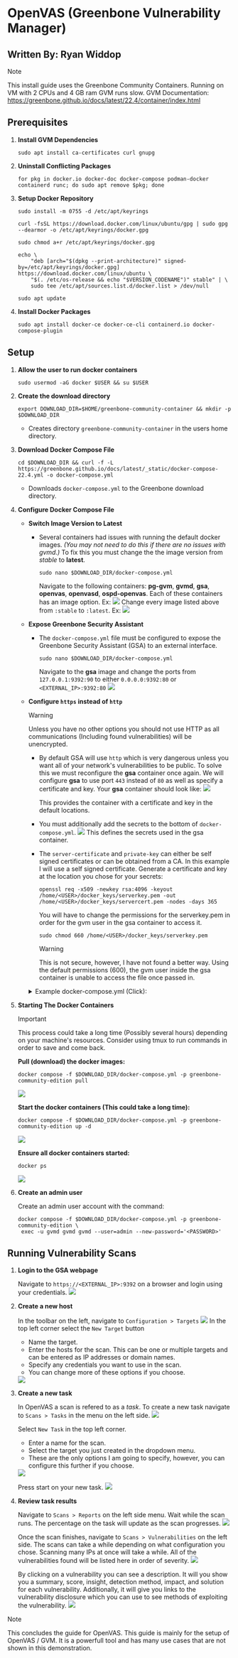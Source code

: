 # OpenVAS (Greenbone Vulnerability Manager)

Written By: Ryan Widdop
---
> [!NOTE]
> This install guide uses the Greenbone Community Containers. Running on VM with 2 CPUs and 4 GB ram GVM runs slow. GVM Documentation: https://greenbone.github.io/docs/latest/22.4/container/index.html

## Prerequisites
1. **Install GVM Dependencies**
	```
	sudo apt install ca-certificates curl gnupg
	```
	
2. **Uninstall Conflicting Packages**
	```
	for pkg in docker.io docker-doc docker-compose podman-docker containerd runc; do sudo apt remove $pkg; done
	```

3. **Setup Docker Repository**
	```
	sudo install -m 0755 -d /etc/apt/keyrings
	```
	```
	curl -fsSL https://download.docker.com/linux/ubuntu/gpg | sudo gpg --dearmor -o /etc/apt/keyrings/docker.gpg
	```
	```
	sudo chmod a+r /etc/apt/keyrings/docker.gpg
	```
	```
	echo \
	    "deb [arch="$(dpkg --print-architecture)" signed-by=/etc/apt/keyrings/docker.gpg] https://download.docker.com/linux/ubuntu \
		"$(. /etc/os-release && echo "$VERSION_CODENAME")" stable" | \
		sudo tee /etc/apt/sources.list.d/docker.list > /dev/null
	```
	```
	sudo apt update
	```
4. **Install Docker Packages**
    ```
    sudo apt install docker-ce docker-ce-cli containerd.io docker-compose-plugin
    ```

## Setup
1. **Allow the user to run docker containers**
	```
	sudo usermod -aG docker $USER && su $USER
	```
2. **Create the download directory**
	```
	export DOWNLOAD_DIR=$HOME/greenbone-community-container && mkdir -p $DOWNLOAD_DIR
	```
    - Creates directory `greenbone-community-container` in the users home directory.

3. **Download Docker Compose File**
	```
	cd $DOWNLOAD_DIR && curl -f -L https://greenbone.github.io/docs/latest/_static/docker-compose-22.4.yml -o docker-compose.yml
	```
    - Downloads `docker-compose.yml` to the Greenbone download directory.

4. **Configure Docker Compose File**
	- **Switch Image Version to Latest**
		- Several containers had issues with running the default docker images. *(You may not need to do this if there are no issues with gvmd.)* To fix this you must change the the image version from *stable* to **latest**.
			```
			sudo nano $DOWNLOAD_DIR/docker-compose.yml
			```
			Navigate to the following containers: **pg-gvm**, **gvmd**, **gsa**, **openvas**, **openvasd**, **ospd-openvas**.
			Each of these containers has an image option. Ex:
			<img  src="Images/ContainerStable.png">
			Change every image listed above from `:stable` to `:latest`. Ex:
			<img  src="Images/ContainerLatest.png">
			
	- **Expose Greenbone Security Assistant**
		- The `docker-compose.yml` file must be configured to expose the Greenbone Security Assistant (GSA) to an external interface. 
			```
			sudo nano $DOWNLOAD_DIR/docker-compose.yml
			```
			Navigate to the **gsa** image and change the ports from `127.0.0.1:9392:90` to either `0.0.0.0:9392:80` or `<EXTERNAL_IP>:9392:80`
			<img  src="Images/gsaHTTPS.png">
	- **Configure `https` instead of `http`**
        >[!WARNING]
        > Unless you have no other options you should not use HTTP as all communications (Including found vulnerabilities) will be unencrypted.

		- By default GSA will use `http` which is very dangerous unless you  want all of your network's vulnerabilities to be public.
			To solve this we must reconfigure the **gsa** container once again.
			We will configure **gsa** to use port `443` instead of `80` as well as specify a certificate and key.
			Your **gsa** container should look like:
            <img  src="Images/gsaSecrets.png">
			
			This provides the container with a certificate and key in the default locations.
			
		- You must additionally add the secrets to the bottom of `docker-compose.yml`.
			<img  src="Images/Secrets.png">
			This defines the secrets used in the gsa container.
			
		- The `server-certificate` and `private-key` can either be self signed certificates or can be obtained from a CA.
			In this example I will use a self signed certificate. Generate a certificate and key at the location you chose for your secrets:
			```
			openssl req -x509 -newkey rsa:4096 -keyout /home/<USER>/docker_keys/serverkey.pem -out /home/<USER>/docker_keys/servercert.pem -nodes -days 365
			```
            You will have to change the permissions for the serverkey.pem in order for the gvm user in the gsa container to access it.
            ```
            sudo chmod 660 /home/<USER>/docker_keys/serverkey.pem
            ```
            > [!WARNING]
            > This is not secure, however, I have not found a better way. Using the default permissions (600), the gvm user inside the gsa container is unable to access the file once passed in.
            

        <details>
        <summary>Example docker-compose.yml (Click):</summary>

            services:
                vulnerability-tests:
                image: registry.community.greenbone.net/community/vulnerability-tests
                environment:
                    STORAGE_PATH: /var/lib/openvas/22.04/vt-data/nasl
                volumes:
                    - vt_data_vol:/mnt

                notus-data:
                image: registry.community.greenbone.net/community/notus-data
                volumes:
                    - notus_data_vol:/mnt

                scap-data:
                image: registry.community.greenbone.net/community/scap-data
                volumes:
                    - scap_data_vol:/mnt

                cert-bund-data:
                image: registry.community.greenbone.net/community/cert-bund-data
                volumes:
                    - cert_data_vol:/mnt

                dfn-cert-data:
                image: registry.community.greenbone.net/community/dfn-cert-data
                volumes:
                    - cert_data_vol:/mnt
                depends_on:
                    - cert-bund-data

                data-objects:
                image: registry.community.greenbone.net/community/data-objects
                volumes:
                    - data_objects_vol:/mnt

                report-formats:
                image: registry.community.greenbone.net/community/report-formats
                volumes:
                    - data_objects_vol:/mnt
                depends_on:
                    - data-objects

                gpg-data:
                image: registry.community.greenbone.net/community/gpg-data
                volumes:
                    - gpg_data_vol:/mnt

                redis-server:
                image: registry.community.greenbone.net/community/redis-server
                restart: on-failure
                volumes:
                    - redis_socket_vol:/run/redis/

                pg-gvm:
                image: registry.community.greenbone.net/community/pg-gvm:latest
                restart: on-failure
                volumes:
                    - psql_data_vol:/var/lib/postgresql
                    - psql_socket_vol:/var/run/postgresql

                gvmd:
                image: registry.community.greenbone.net/community/gvmd:latest
                restart: on-failure
                volumes:
                    - gvmd_data_vol:/var/lib/gvm
                    - scap_data_vol:/var/lib/gvm/scap-data/
                    - cert_data_vol:/var/lib/gvm/cert-data
                    - data_objects_vol:/var/lib/gvm/data-objects/gvmd
                    - vt_data_vol:/var/lib/openvas/plugins
                    - psql_data_vol:/var/lib/postgresql
                    - gvmd_socket_vol:/run/gvmd
                    - ospd_openvas_socket_vol:/run/ospd
                    - psql_socket_vol:/var/run/postgresql
                depends_on:
                    pg-gvm:
                    condition: service_started
                    scap-data:
                    condition: service_completed_successfully
                    cert-bund-data:
                    condition: service_completed_successfully
                    dfn-cert-data:
                    condition: service_completed_successfully
                    data-objects:
                    condition: service_completed_successfully
                    report-formats:
                    condition: service_completed_successfully

                gsa:
                image: registry.community.greenbone.net/community/gsa:latest
                restart: on-failure
                ports:
                    - 0.0.0.0:9392:443
                volumes:
                    - gvmd_socket_vol:/run/gvmd
                secrets:
                    - source: server-certificate
                      target: /var/lib/gvm/CA/servercert.pem
                    - source: private-key
                      target: /var/lib/gvm/private/CA/serverkey.pem
                depends_on:
                    - gvmd
                # Sets log level of openvas to the set LOG_LEVEL within the env
                # and changes log output to /var/log/openvas instead /var/log/gvm
                # to reduce likelyhood of unwanted log interferences
                configure-openvas:
                image: registry.community.greenbone.net/community/openvas-scanner:stable
                volumes:
                    - openvas_data_vol:/mnt
                    - openvas_log_data_vol:/var/log/openvas
                command:
                    - /bin/sh
                    - -c
                    - |
                    printf "table_driven_lsc = yes\nopenvasd_server = http://openvasd:80\n" > /mnt/openvas.conf
                    sed "s/127/128/" /etc/openvas/openvas_log.conf | sed 's/gvm/openvas/' > /mnt/openvas_log.conf
                    chmod 644 /mnt/openvas.conf
                    chmod 644 /mnt/openvas_log.conf
                    touch /var/log/openvas/openvas.log
                    chmod 666 /var/log/openvas/openvas.log

                # shows logs of openvas
                openvas:
                image: registry.community.greenbone.net/community/openvas-scanner:latest
                restart: on-failure
                volumes:
                    - openvas_data_vol:/etc/openvas
                    - openvas_log_data_vol:/var/log/openvas
                command:
                    - /bin/sh
                    - -c
                    - |
                    cat /etc/openvas/openvas.conf
                    tail -f /var/log/openvas/openvas.log
                depends_on:
                    configure-openvas:
                    condition: service_completed_successfully

                openvasd:
                image: registry.community.greenbone.net/community/openvas-scanner:latest
                restart: on-failure
                environment:
                    # `service_notus` is set to disable everything but notus,
                    # if you want to utilize openvasd directly removed `OPENVASD_MODE`
                    OPENVASD_MODE: service_notus
                    GNUPGHOME: /etc/openvas/gnupg
                    LISTENING: 0.0.0.0:80
                volumes:
                    - openvas_data_vol:/etc/openvas
                    - openvas_log_data_vol:/var/log/openvas
                    - gpg_data_vol:/etc/openvas/gnupg
                    - notus_data_vol:/var/lib/notus
                # enable port forwarding when you want to use the http api from your host machine
                # ports:
                #   - 127.0.0.1:3000:80
                depends_on:
                    vulnerability-tests:
                    condition: service_completed_successfully
                    configure-openvas:
                    condition: service_completed_successfully
                    gpg-data:
                    condition: service_completed_successfully
                networks:
                    default:
                    aliases:
                        - openvasd

                ospd-openvas:
                image: registry.community.greenbone.net/community/ospd-openvas:latest
                restart: on-failure
                hostname: ospd-openvas.local
                cap_add:
                    - NET_ADMIN # for capturing packages in promiscuous mode
                    - NET_RAW # for raw sockets e.g. used for the boreas alive detection
                security_opt:
                    - seccomp=unconfined
                    - apparmor=unconfined
                command:
                    [
                    "ospd-openvas",
                    "-f",
                    "--config",
                    "/etc/gvm/ospd-openvas.conf",
                    "--notus-feed-dir",
                    "/var/lib/notus/advisories",
                    "-m",
                    "666"
                    ]
                volumes:
                    - gpg_data_vol:/etc/openvas/gnupg
                    - vt_data_vol:/var/lib/openvas/plugins
                    - notus_data_vol:/var/lib/notus
                    - ospd_openvas_socket_vol:/run/ospd
                    - redis_socket_vol:/run/redis/
                    - openvas_data_vol:/etc/openvas/
                    - openvas_log_data_vol:/var/log/openvas
                depends_on:
                    redis-server:
                    condition: service_started
                    gpg-data:
                    condition: service_completed_successfully
                    vulnerability-tests:
                    condition: service_completed_successfully
                    configure-openvas:
                    condition: service_completed_successfully

                gvm-tools:
                image: registry.community.greenbone.net/community/gvm-tools
                volumes:
                    - gvmd_socket_vol:/run/gvmd
                    - ospd_openvas_socket_vol:/run/ospd
                depends_on:
                    - gvmd
                    - ospd-openvas

            volumes:
                gpg_data_vol:
                scap_data_vol:
                cert_data_vol:
                data_objects_vol:
                gvmd_data_vol:
                psql_data_vol:
                vt_data_vol:
                notus_data_vol:
                psql_socket_vol:
                gvmd_socket_vol:
                ospd_openvas_socket_vol:
                redis_socket_vol:
                openvas_data_vol:
                openvas_log_data_vol:

            secrets:
                server-certificate:
                    file: /home/blueteam/docker_keys/servercert.pem
                private-key:
                    file: /home/blueteam/docker_keys/serverkey.pem
        </details>

5. **Starting The Docker Containers**
    
    > [!IMPORTANT]
    > This process could take a long time (Possibly several hours) depending on your machine's resources. Consider using tmux to run commands in order to save and come back.

    **Pull (download) the docker images:**
    ```
    docker compose -f $DOWNLOAD_DIR/docker-compose.yml -p greenbone-community-edition pull
    ```
    <img  src="Images/DockerPull.png">


    **Start the docker containers (This could take a long time):**
    ```
    docker compose -f $DOWNLOAD_DIR/docker-compose.yml -p greenbone-community-edition up -d
    ```
    <img  src="Images/DockerUp.png">

    **Ensure all docker containers started:**
    ```
    docker ps
    ```
    <img  src="Images/DockerPS.png">

6. **Create an admin user**
   
   Create an admin user account with the command:
   ```
   docker compose -f $DOWNLOAD_DIR/docker-compose.yml -p greenbone-community-edition \
    exec -u gvmd gvmd gvmd --user=admin --new-password='<PASSWORD>'
   ```


## Running Vulnerability Scans
1. **Login to the GSA webpage**

    Navigate to `https://<EXTERNAL_IP>:9392` on a browser and login using your credentials.
   <img  src="Images/WebLogin.png">

2. **Create a new host**

    In the toolbar on the left, navigate to `Configuration > Targets`
    <img  src="Images/WebTargets.png">
    In the top left corner select the `New Target` button

    - Name the target.
    - Enter the hosts for the scan. This can be one or multiple targets and can be entered as IP addresses or domain names.
    - Specify any credentials you want to use in the scan.
    - You can change more of these options if you choose.

    <img  src="Images/WebNewTargets.png">

3. **Create a new task**

    In OpenVAS a scan is refered to as a *task*. To create a new task navigate to `Scans > Tasks` in the menu on the left side.
    <img  src="Images/WebTasks.png">

    Select `New Task` in the top left corner.
    - Enter a name for the scan.
    - Select the target you just created in the dropdown menu.
    - These are the only options I am going to specify, however, you can configure this further if you choose.

    <img  src="Images/WebNewTask.png">

    Press start on your new task.
    <img  src="Images/WebStartTask.png">

4. **Review task results**

    Navigate to `Scans > Reports` on the left side menu. Wait while the scan runs. The percentage on the task will update as the scan progresses.
    <img  src="Images/WebReports.png">

    Once the scan finishes, navigate to `Scans > Vulnerabilities` on the left side. The scans can take a while depending on what configuration you chose. Scanning many IPs at once will take a while. All of the vulnerabilities found will be listed here in order of severity.
    <img  src="Images/WebVulnerabilities.png">

    By clicking on a vulnerability you can see a description. It will you show you a summary, score, insight, detection method, impact, and solution for each vulnerability. Additionally, it will give you links to the vulnerability disclosure which you can use to see methods of exploiting the vulnerability.
    <img  src="Images/WebCVE.png">

> [!NOTE]
> This concludes the guide for OpenVAS. This guide is mainly for the setup of OpenVAS / GVM. It is a powerfull tool and has many use cases that are not shown in this demonstration.